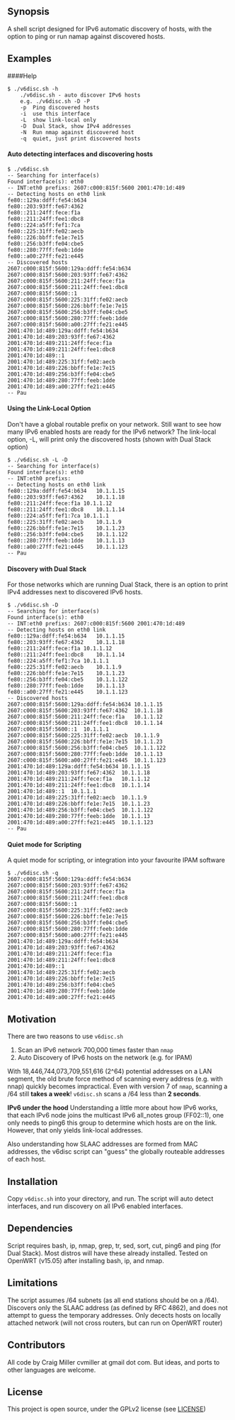 ## Synopsis

A shell script designed for IPv6 automatic discovery of hosts, with the option to ping or run namap against discovered hosts.


## Examples

####Help

```
$ ./v6disc.sh -h
	./v6disc.sh - auto discover IPv6 hosts 
	e.g. ./v6disc.sh -D -P 
	-p  Ping discovered hosts
	-i  use this interface
	-L  show link-local only
	-D  Dual Stack, show IPv4 addresses
	-N  Run nmap against discovered host
	-q  quiet, just print discovered hosts
```

#### Auto detecting interfaces and discovering hosts

```
$ ./v6disc.sh 
-- Searching for interface(s)
Found interface(s): eth0
-- INT:eth0 prefixs: 2607:c000:815f:5600 2001:470:1d:489
-- Detecting hosts on eth0 link
fe80::129a:ddff:fe54:b634
fe80::203:93ff:fe67:4362
fe80::211:24ff:fece:f1a
fe80::211:24ff:fee1:dbc8
fe80::224:a5ff:fef1:7ca
fe80::225:31ff:fe02:aecb
fe80::226:bbff:fe1e:7e15
fe80::256:b3ff:fe04:cbe5
fe80::280:77ff:feeb:1dde
fe80::a00:27ff:fe21:e445
-- Discovered hosts
2607:c000:815f:5600:129a:ddff:fe54:b634
2607:c000:815f:5600:203:93ff:fe67:4362
2607:c000:815f:5600:211:24ff:fece:f1a
2607:c000:815f:5600:211:24ff:fee1:dbc8
2607:c000:815f:5600::1
2607:c000:815f:5600:225:31ff:fe02:aecb
2607:c000:815f:5600:226:bbff:fe1e:7e15
2607:c000:815f:5600:256:b3ff:fe04:cbe5
2607:c000:815f:5600:280:77ff:feeb:1dde
2607:c000:815f:5600:a00:27ff:fe21:e445
2001:470:1d:489:129a:ddff:fe54:b634
2001:470:1d:489:203:93ff:fe67:4362
2001:470:1d:489:211:24ff:fece:f1a
2001:470:1d:489:211:24ff:fee1:dbc8
2001:470:1d:489::1
2001:470:1d:489:225:31ff:fe02:aecb
2001:470:1d:489:226:bbff:fe1e:7e15
2001:470:1d:489:256:b3ff:fe04:cbe5
2001:470:1d:489:280:77ff:feeb:1dde
2001:470:1d:489:a00:27ff:fe21:e445
-- Pau
```

#### Using the Link-Local Option
Don't have a global routable prefix on your network. Still want to see how many IPv6 enabled hosts are ready for the IPv6 network? The link-local option, -L, will print only the discovered hosts (shown with Dual Stack option)

```
$ ./v6disc.sh -L -D
-- Searching for interface(s)
Found interface(s): eth0
-- INT:eth0 prefixs: 
-- Detecting hosts on eth0 link
fe80::129a:ddff:fe54:b634	10.1.1.15
fe80::203:93ff:fe67:4362	10.1.1.18
fe80::211:24ff:fece:f1a	10.1.1.12
fe80::211:24ff:fee1:dbc8	10.1.1.14
fe80::224:a5ff:fef1:7ca	10.1.1.1
fe80::225:31ff:fe02:aecb	10.1.1.9
fe80::226:bbff:fe1e:7e15	10.1.1.23
fe80::256:b3ff:fe04:cbe5	10.1.1.122
fe80::280:77ff:feeb:1dde	10.1.1.13
fe80::a00:27ff:fe21:e445	10.1.1.123
-- Pau
```

#### Discovery with Dual Stack
For those networks which are running Dual Stack, there is an option to print IPv4 addresses next to discovered IPv6 hosts.

```
$ ./v6disc.sh -D
-- Searching for interface(s)
Found interface(s): eth0
-- INT:eth0 prefixs: 2607:c000:815f:5600 2001:470:1d:489
-- Detecting hosts on eth0 link
fe80::129a:ddff:fe54:b634	10.1.1.15
fe80::203:93ff:fe67:4362	10.1.1.18
fe80::211:24ff:fece:f1a	10.1.1.12
fe80::211:24ff:fee1:dbc8	10.1.1.14
fe80::224:a5ff:fef1:7ca	10.1.1.1
fe80::225:31ff:fe02:aecb	10.1.1.9
fe80::226:bbff:fe1e:7e15	10.1.1.23
fe80::256:b3ff:fe04:cbe5	10.1.1.122
fe80::280:77ff:feeb:1dde	10.1.1.13
fe80::a00:27ff:fe21:e445	10.1.1.123
-- Discovered hosts
2607:c000:815f:5600:129a:ddff:fe54:b634	10.1.1.15
2607:c000:815f:5600:203:93ff:fe67:4362	10.1.1.18
2607:c000:815f:5600:211:24ff:fece:f1a	10.1.1.12
2607:c000:815f:5600:211:24ff:fee1:dbc8	10.1.1.14
2607:c000:815f:5600::1	10.1.1.1
2607:c000:815f:5600:225:31ff:fe02:aecb	10.1.1.9
2607:c000:815f:5600:226:bbff:fe1e:7e15	10.1.1.23
2607:c000:815f:5600:256:b3ff:fe04:cbe5	10.1.1.122
2607:c000:815f:5600:280:77ff:feeb:1dde	10.1.1.13
2607:c000:815f:5600:a00:27ff:fe21:e445	10.1.1.123
2001:470:1d:489:129a:ddff:fe54:b634	10.1.1.15
2001:470:1d:489:203:93ff:fe67:4362	10.1.1.18
2001:470:1d:489:211:24ff:fece:f1a	10.1.1.12
2001:470:1d:489:211:24ff:fee1:dbc8	10.1.1.14
2001:470:1d:489::1	10.1.1.1
2001:470:1d:489:225:31ff:fe02:aecb	10.1.1.9
2001:470:1d:489:226:bbff:fe1e:7e15	10.1.1.23
2001:470:1d:489:256:b3ff:fe04:cbe5	10.1.1.122
2001:470:1d:489:280:77ff:feeb:1dde	10.1.1.13
2001:470:1d:489:a00:27ff:fe21:e445	10.1.1.123
-- Pau
```

#### Quiet mode for Scripting
A quiet mode for scripting, or integration into your favourite IPAM software

```
$ ./v6disc.sh -q
2607:c000:815f:5600:129a:ddff:fe54:b634
2607:c000:815f:5600:203:93ff:fe67:4362
2607:c000:815f:5600:211:24ff:fece:f1a
2607:c000:815f:5600:211:24ff:fee1:dbc8
2607:c000:815f:5600::1
2607:c000:815f:5600:225:31ff:fe02:aecb
2607:c000:815f:5600:226:bbff:fe1e:7e15
2607:c000:815f:5600:256:b3ff:fe04:cbe5
2607:c000:815f:5600:280:77ff:feeb:1dde
2607:c000:815f:5600:a00:27ff:fe21:e445
2001:470:1d:489:129a:ddff:fe54:b634
2001:470:1d:489:203:93ff:fe67:4362
2001:470:1d:489:211:24ff:fece:f1a
2001:470:1d:489:211:24ff:fee1:dbc8
2001:470:1d:489::1
2001:470:1d:489:225:31ff:fe02:aecb
2001:470:1d:489:226:bbff:fe1e:7e15
2001:470:1d:489:256:b3ff:fe04:cbe5
2001:470:1d:489:280:77ff:feeb:1dde
2001:470:1d:489:a00:27ff:fe21:e445
```


## Motivation

There are two reasons to use `v6disc.sh`

1. Scan an IPv6 network 700,000 times faster than `nmap`
2. Auto Discovery of IPv6 hosts on the network (e.g. for IPAM)

With 18,446,744,073,709,551,616 (2^64) potential addresses on a LAN segment, the old brute force method of scanning every address (e.g. with nnap) quickly becomes impractical. Even with version 7 of `nmap`, scanning a /64 still **takes a week**! `v6disc.sh` scans a /64 less than **2 seconds**.

**IPv6 under the hood**
Understanding a little more about how IPv6 works, that each IPv6 node joins the multicast IPv6 all_notes group (FF02::1), one only needs to ping6 this group to determine which hosts are on the link. However, that only yields link-local addresses.

Also understanding how SLAAC addresses are formed from MAC addresses, the v6disc script can "guess" the globally routeable addresses of each host.


## Installation

Copy `v6disc.sh` into your directory, and run. The script will auto detect interfaces, and run discovery on all IPv6 enabled interfaces.


## Dependencies

Script requires bash, ip, nmap, grep, tr, sed, sort, cut, ping6 and ping (for Dual Stack). Most distros will have these already installed. Tested on OpenWRT (v15.05) after installing bash, ip, and nmap.

## Limitations

The script assumes /64 subnets (as all end stations should be on a /64). Discovers only the SLAAC address (as defined by RFC 4862), and does not attempt to guess the temporary addresses. Only decects hosts on locally attached network (will not cross routers, but can run on OpenWRT router)


## Contributors

All code by Craig Miller cvmiller at gmail dot com. But ideas, and ports to other languages are welcome. 


## License

This project is open source, under the GPLv2 license (see [LICENSE](LICENSE))

